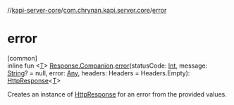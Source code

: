 //[kapi-server-core](../../index.md)/[com.chrynan.kapi.server.core](index.md)/[error](error.md)

# error

[common]\
inline fun &lt;[T](error.md)&gt; [Response.Companion](../../../kapi-core/kapi-core/com.chrynan.kapi.core/-response/-companion/index.md).[error](error.md)(statusCode: [Int](https://kotlinlang.org/api/latest/jvm/stdlib/kotlin/-int/index.html), message: [String](https://kotlinlang.org/api/latest/jvm/stdlib/kotlin/-string/index.html)? = null, error: [Any](https://kotlinlang.org/api/latest/jvm/stdlib/kotlin/-any/index.html), headers: Headers = Headers.Empty): [HttpResponse](-http-response/index.md)&lt;[T](error.md)&gt;

Creates an instance of [HttpResponse](-http-response/index.md) for an error from the provided values.
